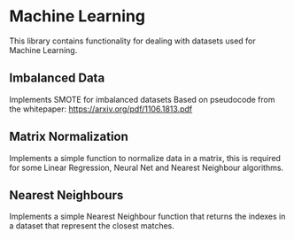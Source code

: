 # Machine Learning 

This library contains functionality for dealing with datasets used for Machine Learning.

## Imbalanced Data

Implements SMOTE for imbalanced datasets
Based on pseudocode from the whitepaper: https://arxiv.org/pdf/1106.1813.pdf

## Matrix Normalization

Implements a simple function to normalize data in a matrix,
this is required for some Linear Regression, Neural Net and Nearest Neighbour algorithms.

## Nearest Neighbours

Implements a simple Nearest Neighbour function that returns the indexes in a dataset that 
represent the closest matches.